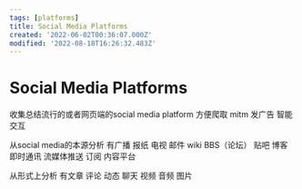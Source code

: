 ```yaml
---
tags: [platforms]
title: Social Media Platforms
created: '2022-06-02T00:36:07.000Z'
modified: '2022-08-18T16:26:32.483Z'
---
```


# Social Media Platforms

收集总结流行的或者网页端的social media platform 方便爬取 mitm 发广告 智能交互

从social media的本源分析 有广播 报纸 电视 邮件 wiki BBS（论坛） 贴吧 博客 即时通讯 流媒体推送 订阅 内容平台

从形式上分析 有文章 评论 动态 聊天 视频 音频 图片

